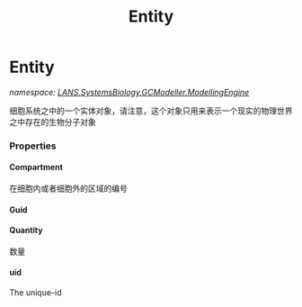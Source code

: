 ﻿---
title: Entity
---

# Entity
_namespace: [LANS.SystemsBiology.GCModeller.ModellingEngine](N-LANS.SystemsBiology.GCModeller.ModellingEngine.html)_

细胞系统之中的一个实体对象，请注意，这个对象只用来表示一个现实的物理世界之中存在的生物分子对象




### Properties

#### Compartment
在细胞内或者细胞外的区域的编号
#### Guid

#### Quantity
数量
#### uid
The unique-id
